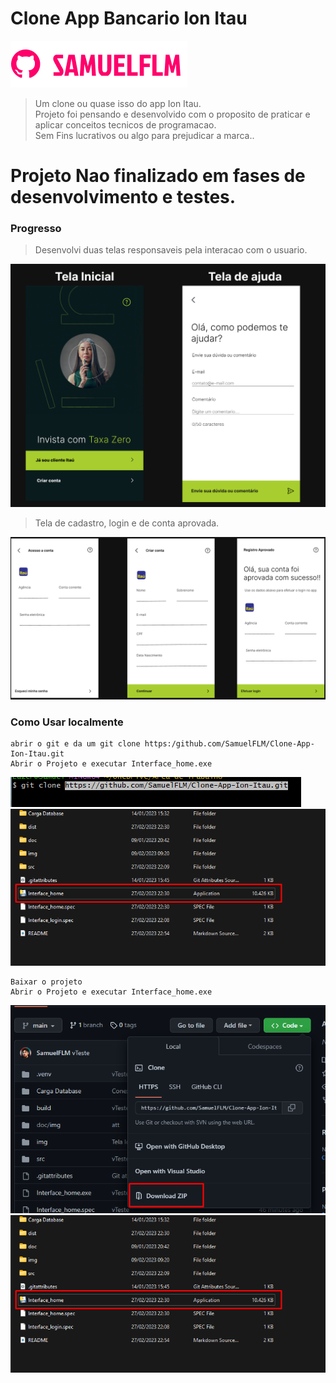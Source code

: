 # Clone App Bancario Ion Itau

<!---Esses são exemplos. Veja https:/shields.io para outras pessoas ou para personalizar este conjunto de escudos. Você pode querer incluir dependências, status do projeto e informações de licença aqui--->

<img src="doc/img/logo.png" alt="logo_samuelflm">

> Um clone ou quase isso do app Ion Itau.<br>
> Projeto foi pensando e desenvolvido com o proposito de praticar e aplicar conceitos tecnicos de programacao.<br> Sem Fins lucrativos ou algo para prejudicar a marca..

# Projeto Nao finalizado em fases de desenvolvimento e testes.

### Progresso
> Desenvolvi duas telas responsaveis pela interacao com o usuario.

<img src="doc/img/interface.png" alt="interface">

> Tela de cadastro, login e de conta aprovada.

<img src="doc/img/interface3.png" alt="interface">

### Como Usar localmente

```shell
abrir o git e da um git clone https:/github.com/SamuelFLM/Clone-App-Ion-Itau.git
Abrir o Projeto e executar Interface_home.exe
```
<img src="doc/img/git_clone.png" alt="interface">
<img src="doc/img/home.png" alt="interface">

```shell
Baixar o projeto 
Abrir o Projeto e executar Interface_home.exe
```

<img src="doc/img/zip.png" alt="interface">
<img src="doc/img/home.png" alt="interface">